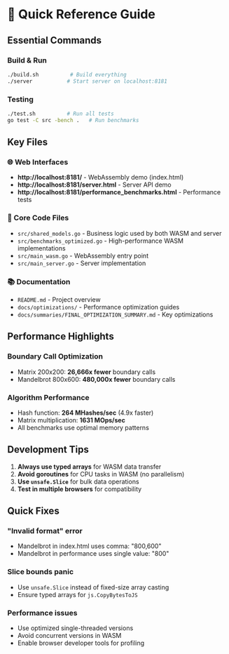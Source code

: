 # 🚀 Quick Reference Guide

## Essential Commands

### Build & Run
```bash
./build.sh          # Build everything
./server           # Start server on localhost:8181
```

### Testing
```bash
./test.sh          # Run all tests
go test -C src -bench .   # Run benchmarks
```

## Key Files

### 🌐 Web Interfaces
- **http://localhost:8181/** - WebAssembly demo (index.html)
- **http://localhost:8181/server.html** - Server API demo
- **http://localhost:8181/performance_benchmarks.html** - Performance tests

### 📝 Core Code Files
- `src/shared_models.go` - Business logic used by both WASM and server
- `src/benchmarks_optimized.go` - High-performance WASM implementations
- `src/main_wasm.go` - WebAssembly entry point
- `src/main_server.go` - Server implementation

### 📚 Documentation
- `README.md` - Project overview
- `docs/optimizations/` - Performance optimization guides
- `docs/summaries/FINAL_OPTIMIZATION_SUMMARY.md` - Key optimizations

## Performance Highlights

### Boundary Call Optimization
- Matrix 200x200: **26,666x fewer** boundary calls
- Mandelbrot 800x600: **480,000x fewer** boundary calls

### Algorithm Performance
- Hash function: **264 MHashes/sec** (4.9x faster)
- Matrix multiplication: **1631 MOps/sec**
- All benchmarks use optimal memory patterns

## Development Tips

1. **Always use typed arrays** for WASM data transfer
2. **Avoid goroutines** for CPU tasks in WASM (no parallelism)
3. **Use `unsafe.Slice`** for bulk data operations
4. **Test in multiple browsers** for compatibility

## Quick Fixes

### "Invalid format" error
- Mandelbrot in index.html uses comma: "800,600"
- Mandelbrot in performance uses single value: "800"

### Slice bounds panic
- Use `unsafe.Slice` instead of fixed-size array casting
- Ensure typed arrays for `js.CopyBytesToJS`

### Performance issues
- Use optimized single-threaded versions
- Avoid concurrent versions in WASM
- Enable browser developer tools for profiling